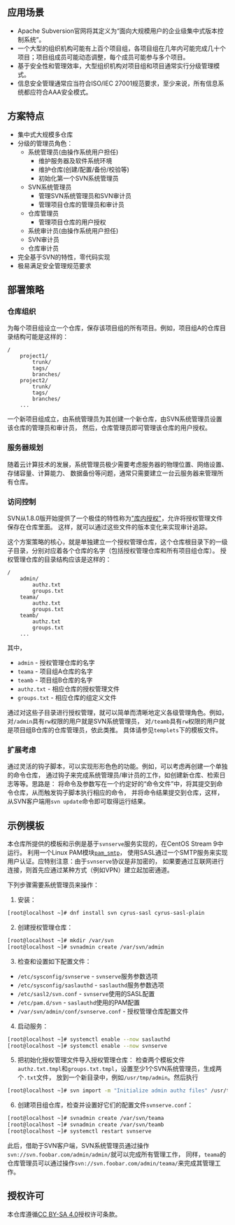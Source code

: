 ## 应用场景

- Apache Subversion官网将其定义为“面向大规模用户的企业级集中式版本控制系统”。
- 一个大型的组织机构可能有上百个项目组，各项目组在几年内可能完成几十个项目；项目组成员可能动态调整，每个成员可能参与多个项目。
- 基于安全性和管理效率，大型组织机构对项目组和项目通常实行分级管理模式。
- 信息安全管理通常应当符合ISO/IEC 27001规范要求，至少来说，所有信息系统都应符合AAA安全模式。

## 方案特点

- 集中式大规模多仓库
- 分级的管理员角色：
  - 系统管理员(由操作系统用户担任)
    - 维护服务器及软件系统环境
    - 维护仓库(创建/配置/备份/校验等)
    - 初始化第一个SVN系统管理员
  - SVN系统管理员
    - 管理SVN系统管理员和SVN审计员
    - 管理项目仓库的管理员和审计员
  - 仓库管理员
    - 管理项目仓库的用户授权
  - 系统审计员(由操作系统用户担任)
  - SVN审计员
  - 仓库审计员
- 完全基于SVN的特性，零代码实现
- 极易满足安全管理规范要求

## 部署策略

### 仓库组织
为每个项目组设立一个仓库，保存该项目组的所有项目。例如，项目组A的仓库目录结构可能是这样的：
```
/
    project1/
        trunk/
        tags/
        branches/
    project2/
        trunk/
        tags/
        branches/
    ...
```
一个新项目组成立，由系统管理员为其创建一个新仓库，由SVN系统管理员设置该仓库的管理员和审计员，
然后，仓库管理员即可管理该仓库的用户授权。

### 服务器规划
随着云计算技术的发展，系统管理员极少需要考虑服务器的物理位置、网络设置、存储容量、计算能力、
数据备份等问题，通常只需要建立一台云服务器来管理所有仓库。

### 访问控制
SVN从1.8.0版开始提供了一个极佳的特性称为["库内授权"](https://cwiki.apache.org/confluence/display/SVN/In-Repo+Authz)，允许将授权管理文件保存在仓库里面。
这样，就可以通过这些文件的版本变化来实现审计追踪。

这个方案策略的核心，就是单独建立一个授权管理仓库，这个仓库根目录下的一级子目录，分别对应着各个仓库的名字（包括授权管理仓库和所有项目组仓库）。
授权管理仓库的目录结构应该是这样的：
```
/
    admin/
        authz.txt
        groups.txt
    teama/
        authz.txt
        groups.txt
    teamb/
        authz.txt
        groups.txt
    ...
```
其中，
- `admin` - 授权管理仓库的名字
- `teama` - 项目组A仓库的名字
- `teamb` - 项目组B仓库的名字
- `authz.txt`  - 相应仓库的授权管理文件
- `groups.txt` - 相应仓库的组定义文件

通过对这些子目录进行授权管理，就可以简单而清晰地定义各级管理角色。例如，
对`/admin`具有`rw`权限的用户就是SVN系统管理员，
对`/teamb`具有`rw`权限的用户就是项目组B仓库的仓库管理员，依此类推。
具体请参见`templets`下的模板文件。

### 扩展考虑
通过灵活的钩子脚本，可以实现形形色色的功能。例如，可以考虑再创建一个单独的命令仓库，
通过钩子来完成系统管理员/审计员的工作，如创建新仓库、检索日志等等。思路是：
将命令及参数写在一个约定好的“命令文件”中，将其提交到命令仓库，从而触发钩子脚本执行相应的命令，
并将命令结果提交到仓库，这样，从SVN客户端用`svn update`命令即可取得运行结果。

## 示例模板
本仓库所提供的模板和示例是基于`svnserve`服务实现的，在CentOS Stream 9中运行。
利用一个Linux PAM模块[`pam_smtp`](https://github.com/robot-dot-win/pam_smtp)，
使用SASL通过一个SMTP服务来实现用户认证。应特别注意：由于`svnserve`协议是非加密的，
如果要通过互联网进行连接，则首先应通过某种方式（例如VPN）建立起加密通道。

下列步骤需要系统管理员来操作：

1. 安装：
```bash
[root@localhost ~]# dnf install svn cyrus-sasl cyrus-sasl-plain
```

2. 创建授权管理仓库：
```bash
[root@localhost ~]# mkdir /var/svn
[root@localhost ~]# svnadmin create /var/svn/admin
```

3. 检查和设置如下配置文件：
- `/etc/sysconfig/svnserve` - `svnserve`服务参数选项
- `/etc/sysconfig/saslauthd` - `saslauthd`服务参数选项
- `/etc/sasl2/svn.conf` - `svnserve`使用的SASL配置
- `/etc/pam.d/svn` - `saslauthd`使用的PAM配置
- `/var/svn/admin/conf/svnserve.conf` - 授权管理仓库配置文件

4. 启动服务：
```bash
[root@localhost ~]# systemctl enable --now saslauthd
[root@localhost ~]# systemctl enable --now svnserve
```

5. 把初始化授权管理文件导入授权管理仓库：
检查两个模板文件`authz.txt.tmpl`和`groups.txt.tmpl`，设置至少1个SVN系统管理员，生成两个`.txt`文件，
放到一个新目录中，例如`/usr/tmp/admin`。然后执行
```bash
[root@localhost ~]# svn import -m "Initialize admin authz files" /usr/tmp/admin file:///var/svn/admin/admin
```

6. 创建项目组仓库，检查并设置好它们的配置文件`svnserve.conf`：
```bash
[root@localhost ~]# svnadmin create /var/svn/teama
[root@localhost ~]# svnadmin create /var/svn/teamb
[root@localhost ~]# systemctl restart svnserve
```

此后，借助于SVN客户端，SVN系统管理员通过操作`svn://svn.foobar.com/admin/admin/`就可以完成所有管理工作，
同样，`teama`的仓库管理员可以通过操作`svn://svn.foobar.com/admin/teama/`来完成其管理工作。

## 授权许可
本仓库遵循[CC BY-SA 4.0](https://creativecommons.org/licenses/by-sa/4.0/deed.zh-hans)授权许可条款。
